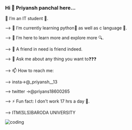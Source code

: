 ### Hi 👋 Priyansh panchal here...

<!--
**priyansh-13/priyansh-13** is a ✨ _special_ ✨ repository because its `README.md` (this file) appears on your GitHub profile.

Here are some ideas to get you started:

--> 🔭 I’m an IT student 🧧.

--> 🌱 I’m currently learning python🐍 as well as c language 📖.

--> 👯 I’m here to learn more and explore more 🔍.

--> 🤔 A friend in need is friend indeed.

--> 💬 Ask me about any thing you want to❓❓❓

--> 📫 How to reach me: 

--> insta->@_priyansh__13

--> twitter ->@priyans18600265

--> ⚡ Fun fact: I don't work 17 hrs a day 💪.

--> ITM(SLS)BARODA UNIVERSITY


![coding](https://user-images.githubusercontent.com/105069366/170810667-5fdcdce3-97f4-4c8a-98ce-b49fa05054a7.gif)
